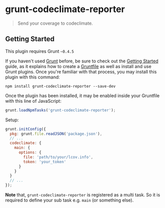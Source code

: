 # grunt-codeclimate-reporter
> Send your coverage to codeclimate.

## Getting Started
This plugin requires Grunt `~0.4.5`

If you haven't used [Grunt](http://gruntjs.com/) before, be sure to check out the [Getting Started](http://gruntjs.com/getting-started) guide, as it explains how to create a [Gruntfile](http://gruntjs.com/sample-gruntfile) as well as install and use Grunt plugins. Once you're familiar with that process, you may install this plugin with this command:

```shell
npm install grunt-codeclimate-reporter --save-dev
```

Once the plugin has been installed, it may be enabled inside your Gruntfile with this line of JavaScript:

```js
grunt.loadNpmTasks('grunt-codeclimate-reporter');
```

Setup:
```js
grunt.initConfig({
  pkg: grunt.file.readJSON('package.json'),
  // ...
  codeclimate: {
    main: {
      options: {
        file: 'path/to/your/lcov.info',
        token: 'your_token'
      }
    }
  }
  // ...
});
```

**Note** that, `grunt-codeclimate-reporter` is registered as a multi task. So it is required to define your sub task e.g. `main` (or something else).